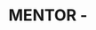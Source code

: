 ---
name: Mentoring
about: Add a task related to mentoring
title: 'MENTOR - '
labels: question
assignees: dvfrancis

---